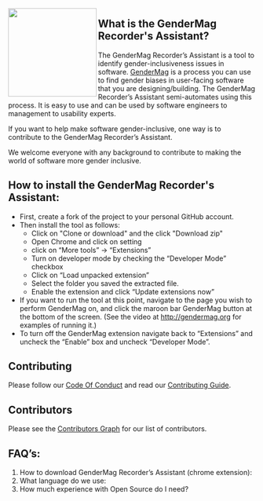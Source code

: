   <a href="http://gendermag.org" title="Gendermag" >
    <img src="http://gendermag.org/images/rsz_profile_pic.png" width:"180" height="180" style="margin-top: 10px;" align="left">
  </a>

## What is the GenderMag Recorder's Assistant?

The GenderMag Recorder’s Assistant is a tool to identify gender-inclusiveness issues in software. [GenderMag](http://gendermag.org/) is a process you can use to find gender biases in user-facing software that you are designing/building. The GenderMag Recorder’s Assistant semi-automates using this process. It is easy to use and can be used by software engineers to management to usability experts.

If you want to help make software gender-inclusive, one way is to contribute to the GenderMag Recorder’s Assistant. 

We welcome everyone with any background to contribute to making the world of software more gender inclusive.

## How to install the GenderMag Recorder's Assistant:

* First, create a fork of the project to your personal GitHub account.
* Then install the tool as follows:
  * Click on "Clone or download" and the click "Download zip"
  * Open Chrome and click on setting
  * click on “More tools” -> “Extensions”
  * Turn on developer mode by checking the “Developer Mode” checkbox
  * Click on “Load unpacked extension”
  * Select the folder you saved the extracted file.
  * Enable the extension and click “Update extensions now”
* If you want to run the tool at this point, navigate to the page you wish to perform GenderMag on,  and click the maroon bar GenderMag button at the bottom of the screen. (See the video at http://gendermag.org for examples of running it.)
*	To turn off the GenderMag extension navigate back to “Extensions” and uncheck the “Enable” box and uncheck “Developer Mode”.

## Contributing

Please follow our [Code Of Conduct](https://github.com/mendezc1/GenderMagRecordersAssistant/blob/master/Code_of_Conduct.md) and read our [Contributing Guide](https://github.com/mendezc1/GenderMagRecordersAssistant/blob/master/Contributing.MD).


## Contributors

Please see the
[Contributors Graph](https://github.com/mendezc1/GenderMagRecordersAssistant/graphs/contributors) for our
list of contributors.


## FAQ’s:
<ol>
  <li>How to download  GenderMag Recorder’s Assistant (chrome extension):</li>
  
  <li>What language do we use:</li>
  
  <li>How much experience with Open Source do I need?</li>
</ol>  
